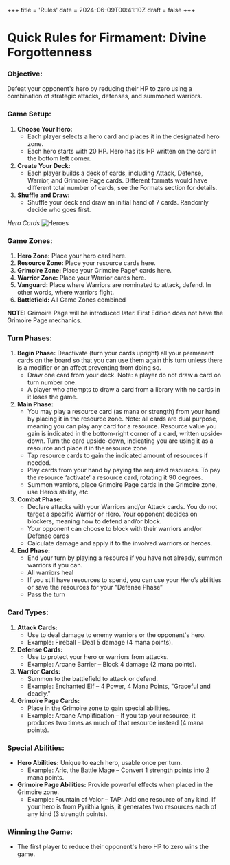 +++
title = 'Rules'
date = 2024-06-09T00:41:10Z
draft = false
+++

# Quick Rules for **Firmament: Divine Forgottenness**

### Objective:
Defeat your opponent's hero by reducing their HP to zero using a combination of strategic attacks, defenses, and summoned warriors.

### Game Setup:
1. **Choose Your Hero:**
   - Each player selects a hero card and places it in the designated hero zone.
   - Each hero starts with 20 HP. Hero has it’s HP written on the card in the bottom left corner.
2. **Create Your Deck:**
   - Each player builds a deck of cards, including Attack, Defense, Warrior, and Grimoire Page cards. Different formats would have different total number of cards, see the Formats section for details.
3. **Shuffle and Draw:**
   - Shuffle your deck and draw an initial hand of 7 cards. Randomly decide who goes first.

*Hero Cards*
![Heroes](../images/hero_cards.png)

### Game Zones:
1. **Hero Zone:** Place your hero card here.
2. **Resource Zone:** Place your resource cards here.
3. **Grimoire Zone:** Place your Grimoire Page* cards here.
4. **Warrior Zone:** Place your Warrior cards here.
5. **Vanguard:** Place where Warriors are nominated to attack, defend. In other words, where warriors fight.
6. **Battlefield:** All Game Zones combined

**NOTE:** Grimoire Page will be introduced later. First Edition does not have the Grimoire Page mechanics. 

### Turn Phases:
1. **Begin Phase:** Deactivate (turn your cards upright) all your permanent cards on the board so that you can use them again this turn unless there is a modifier or an affect preventing from doing so.
   - Draw one card from your deck. Note: a player do not draw a card on turn number one.
   - A player who attempts to draw a card from a library with no cards in it loses the game.
3. **Main Phase:**
   - You may play a resource card (as mana or strength) from your hand by placing it in the resource zone. Note: all cards are dual purpose, meaning you can play any card for a resource. Resource value you gain is indicated in the bottom-right corner of a card, written upside-down. Turn the card upside-down, indicating you are using it as a resource and place it in the resource zone.
   - Tap resource cards to gain the indicated amount of resources if needed.
   - Play cards from your hand by paying the required resources. To pay the resource ‘activate’ a resource card, rotating it 90 degrees.
   - Summon warriors, place Grimoire Page cards in the Grimoire zone, use Hero’s ability, etc.
5. **Combat Phase:**
   - Declare attacks with your Warriors and/or Attack cards. You do not target a specific Warrior or Hero. Your opponent decides on blockers, meaning how to defend and/or block.
   - Your opponent can choose to block with their warriors and/or Defense cards
   - Calculate damage and apply it to the involved warriors or heroes.
6. **End Phase:**
   - End your turn by playing a resource if you have not already, summon warriors if you can.
   - All warriors heal
   - If you still have resources to spend, you can use your Hero’s abilities or save the resources for your “Defense Phase”
   - Pass the turn

### Card Types:
1. **Attack Cards:**
   - Use to deal damage to enemy warriors or the opponent's hero.
   - Example: Fireball – Deal 5 damage (4 mana points).
2. **Defense Cards:**
   - Use to protect your hero or warriors from attacks.
   - Example: Arcane Barrier – Block 4 damage (2 mana points).
3. **Warrior Cards:**
   - Summon to the battlefield to attack or defend.
   - Example: Enchanted Elf – 4 Power, 4 Mana Points, "Graceful and deadly."
4. **Grimoire Page Cards:**
   - Place in the Grimoire zone to gain special abilities.
   - Example: Arcane Amplification – If you tap your resource, it produces two times as much of that resource instead (4 mana points).

### Special Abilities:
- **Hero Abilities:** Unique to each hero, usable once per turn.
  - Example: Aric, the Battle Mage – Convert 1 strength points into 2 mana points.
- **Grimoire Page Abilities:** Provide powerful effects when placed in the Grimoire zone.
  - Example: Fountain of Valor – TAP: Add one resource of any kind. If your hero is from Pyrithia Ignis, it generates two resources each of any kind (3 strength points).

### Winning the Game:
- The first player to reduce their opponent's hero HP to zero wins the game.